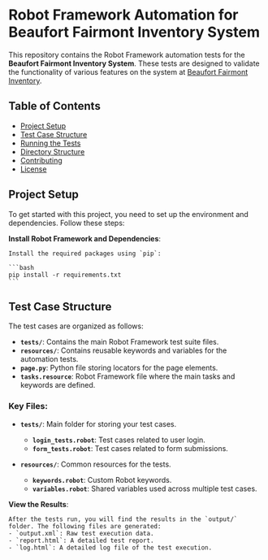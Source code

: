 # Robot Framework Automation for Beaufort Fairmont Inventory System

This repository contains the Robot Framework automation tests for the **Beaufort Fairmont Inventory System**. These tests are designed to validate the functionality of various features on the system at [Beaufort Fairmont Inventory](http://inv.beaufortfairmont.com/#/).

## Table of Contents

- [Project Setup](#project-setup)
- [Test Case Structure](#test-case-structure)
- [Running the Tests](#running-the-tests)
- [Directory Structure](#directory-structure)
- [Contributing](#contributing)
- [License](#license)

## Project Setup

To get started with this project, you need to set up the environment and dependencies. Follow these steps:


**Install Robot Framework and Dependencies**:

    Install the required packages using `pip`:

    ```bash
    pip install -r requirements.txt
    ```

## Test Case Structure

The test cases are organized as follows:

- **`tests/`**: Contains the main Robot Framework test suite files.
- **`resources/`**: Contains reusable keywords and variables for the automation tests.
- **`page.py`**: Python file storing locators for the page elements.
- **`tasks.resource`**: Robot Framework file where the main tasks and keywords are defined.

### Key Files:

- **`tests/`**: Main folder for storing your test cases.
  - **`login_tests.robot`**: Test cases related to user login.
  - **`form_tests.robot`**: Test cases related to form submissions.

- **`resources/`**: Common resources for the tests.
  - **`keywords.robot`**: Custom Robot keywords.
  - **`variables.robot`**: Shared variables used across multiple test cases.


**View the Results**:

    After the tests run, you will find the results in the `output/` folder. The following files are generated:
    - `output.xml`: Raw test execution data.
    - `report.html`: A detailed test report.
    - `log.html`: A detailed log file of the test execution.


